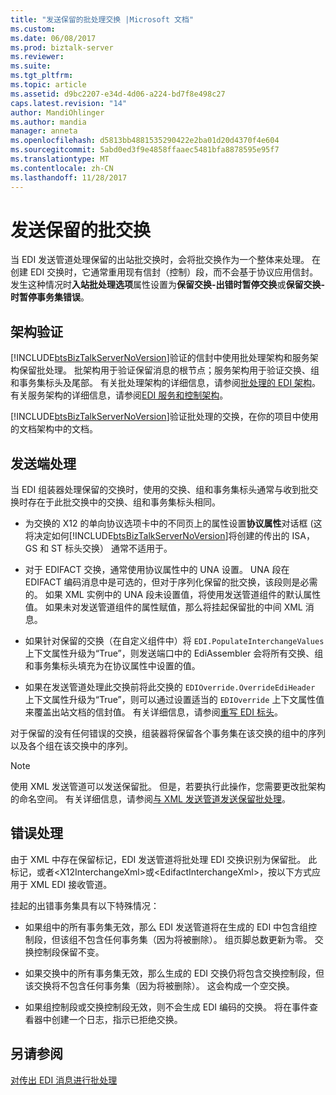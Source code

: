 ```yaml
---
title: "发送保留的批处理交换 |Microsoft 文档"
ms.custom: 
ms.date: 06/08/2017
ms.prod: biztalk-server
ms.reviewer: 
ms.suite: 
ms.tgt_pltfrm: 
ms.topic: article
ms.assetid: d9bc2207-e34d-4d06-a224-bd7f8e498c27
caps.latest.revision: "14"
author: MandiOhlinger
ms.author: mandia
manager: anneta
ms.openlocfilehash: d5813bb4881535290422e2ba01d20d4370f4e604
ms.sourcegitcommit: 5abd0ed3f9e4858ffaaec5481bfa8878595e95f7
ms.translationtype: MT
ms.contentlocale: zh-CN
ms.lasthandoff: 11/28/2017
---
```

# <a name="sending-a-preserved-batch-interchange"></a>发送保留的批交换
当 EDI 发送管道处理保留的出站批交换时，会将批交换作为一个整体来处理。 在创建 EDI 交换时，它通常重用现有信封（控制）段，而不会基于协议应用信封。 发生这种情况时**入站批处理选项**属性设置为**保留交换-出错时暂停交换**或**保留交换-时暂停事务集错误**。  
  
## <a name="schema-validation"></a>架构验证  
 [!INCLUDE[btsBizTalkServerNoVersion](../includes/btsbiztalkservernoversion-md.md)]验证的信封中使用批处理架构和服务架构保留批处理。 批架构用于验证保留消息的根节点；服务架构用于验证交换、组和事务集标头及尾部。 有关批处理架构的详细信息，请参阅[批处理的 EDI 架构](../core/edi-batch-schemas.md)。 有关服务架构的详细信息，请参阅[EDI 服务和控制架构](../core/edi-service-and-control-schemas.md)。  
  
 [!INCLUDE[btsBizTalkServerNoVersion](../includes/btsbiztalkservernoversion-md.md)]验证批处理的交换，在你的项目中使用的文档架构中的文档。  
  
## <a name="send-side-processing"></a>发送端处理  
 当 EDI 组装器处理保留的交换时，使用的交换、组和事务集标头通常与收到批交换时存在于此批交换中的交换、组和事务集标头相同。  
  
-   为交换的 X12 的单向协议选项卡中的不同页上的属性设置**协议属性**对话框 (这将决定如何[!INCLUDE[btsBizTalkServerNoVersion](../includes/btsbiztalkservernoversion-md.md)]将创建的传出的 ISA，GS 和 ST 标头交换） 通常不适用于。  
  
-   对于 EDIFACT 交换，通常使用协议属性中的 UNA 设置。 UNA 段在 EDIFACT 编码消息中是可选的，但对于序列化保留的批交换，该段则是必需的。 如果 XML 实例中的 UNA 段未设置值，将使用发送管道组件的默认属性值。 如果未对发送管道组件的属性赋值，那么将挂起保留批的中间 XML 消息。  
  
-   如果针对保留的交换（在自定义组件中）将 `EDI.PopulateInterchangeValues` 上下文属性升级为“True”，则发送端口中的 EdiAssembler 会将所有交换、组和事务集标头填充为在协议属性中设置的值。  
  
-   如果在发送管道处理此交换前将此交换的 `EDIOverride.OverrideEdiHeader` 上下文属性升级为“True”，则可以通过设置适当的 `EDIOverride` 上下文属性值来覆盖出站文档的信封值。 有关详细信息，请参阅[重写 EDI 标头](../core/overriding-edi-headers.md)。  
  
 对于保留的没有任何错误的交换，组装器将保留各个事务集在该交换的组中的序列以及各个组在该交换中的序列。  
  
> [!NOTE]
>  使用 XML 发送管道可以发送保留批。 但是，若要执行此操作，您需要更改批架构的命名空间。 有关详细信息，请参阅[与 XML 发送管道发送保留批处理](../core/sending-a-preserved-batch-with-an-xml-send-pipeline.md)。  
  
## <a name="error-processing"></a>错误处理  
 由于 XML 中存在保留标记，EDI 发送管道将批处理 EDI 交换识别为保留批。 此标记，或者\<X12InterchangeXml\>或\<EdifactInterchangeXml\>，按以下方式应用于 XML EDI 接收管道。  
  
 挂起的出错事务集具有以下特殊情况：  
  
-   如果组中的所有事务集无效，那么 EDI 发送管道将在生成的 EDI 中包含组控制段，但该组不包含任何事务集（因为将被删除）。 组页脚总数更新为零。 交换控制段保留不变。  
  
-   如果交换中的所有事务集无效，那么生成的 EDI 交换仍将包含交换控制段，但该交换将不包含任何事务集（因为将被删除）。 这会构成一个空交换。  
  
-   如果组控制段或交换控制段无效，则不会生成 EDI 编码的交换。 将在事件查看器中创建一个日志，指示已拒绝交换。  
  
## <a name="see-also"></a>另请参阅  
 [对传出 EDI 消息进行批处理](../core/batching-outgoing-edi-messages.md)